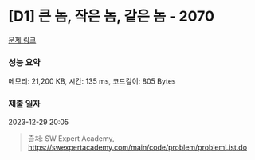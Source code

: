 # [D1] 큰 놈, 작은 놈, 같은 놈 - 2070 

[문제 링크](https://swexpertacademy.com/main/code/problem/problemDetail.do?contestProbId=AV5QQ6qqA40DFAUq) 

### 성능 요약

메모리: 21,200 KB, 시간: 135 ms, 코드길이: 805 Bytes

### 제출 일자

2023-12-29 20:05



> 출처: SW Expert Academy, https://swexpertacademy.com/main/code/problem/problemList.do